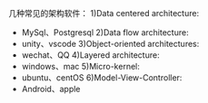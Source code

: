 几种常见的架构软件：
1)Data centered architecture:
- MySql、Postgresql
2)Data flow architecture:
- unity、vscode
3)Object-oriented architectures:
- wechat、QQ
4)Layered architecture:
- windows、mac
5)Micro-kernel:
- ubuntu、centOS
6)Model-View-Controller:
- Android、apple
